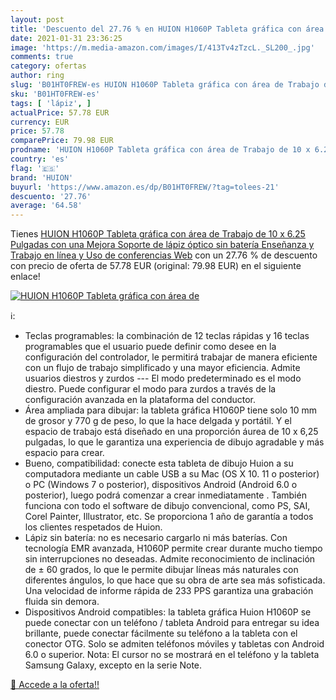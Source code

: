 ```yaml
---
layout: post
title: 'Descuento del 27.76 % en HUION H1060P Tableta gráfica con área de'
date: 2021-01-31 23:36:25
image: 'https://m.media-amazon.com/images/I/413Tv4zTzcL._SL200_.jpg'
comments: true
category: ofertas
author: ring
slug: 'B01HT0FREW-es HUION H1060P Tableta gráfica con área de Trabajo de 10 x...'
sku: 'B01HT0FREW-es'
tags: [ 'lápiz', ]
actualPrice: 57.78 EUR
currency: EUR
price: 57.78
comparePrice: 79.98 EUR
prodname: 'HUION H1060P Tableta gráfica con área de Trabajo de 10 x 6.25 Pulgadas con una Mejora Soporte de lápiz óptico sin batería Enseñanza y Trabajo en línea  y Uso de conferencias Web'
country: 'es'
flag: '🇪🇸'
brand: 'HUION'
buyurl: 'https://www.amazon.es/dp/B01HT0FREW/?tag=tolees-21'
descuento: '27.76'
average: '64.58'
---
```


Tienes [HUION H1060P Tableta gráfica con área de Trabajo de 10 x 6.25 Pulgadas con una Mejora Soporte de lápiz óptico sin batería Enseñanza y Trabajo en línea  y Uso de conferencias Web](https://www.amazon.es/dp/B01HT0FREW/?tag=tolees-21) con un 27.76 % de descuento con precio de oferta de 57.78 EUR (original: 79.98 EUR) en el siguiente enlace!

[![HUION H1060P Tableta gráfica con área de](https://m.media-amazon.com/images/I/413Tv4zTzcL._SL200_.jpg)](https://www.amazon.es/dp/B01HT0FREW/?tag=tolees-21)

ℹ️:

- Teclas programables: la combinación de 12 teclas rápidas y 16 teclas programables que el usuario puede definir como desee en la configuración del controlador, le permitirá trabajar de manera eficiente con un flujo de trabajo simplificado y una mayor eficiencia. Admite usuarios diestros y zurdos --- El modo predeterminado es el modo diestro. Puede configurar el modo para zurdos a través de la configuración avanzada en la plataforma del conductor.  
- Área ampliada para dibujar: la tableta gráfica H1060P tiene solo 10 mm de grosor y 770 g de peso, lo que la hace delgada y portátil. Y el espacio de trabajo está diseñado en una proporción áurea de 10 x 6,25 pulgadas, lo que le garantiza una experiencia de dibujo agradable y más espacio para crear.
- Bueno, compatibilidad: conecte esta tableta de dibujo Huion a su computadora mediante un cable USB a su Mac (OS X 10. 11 o posterior) o PC (Windows 7 o posterior), dispositivos Android (Android 6.0 o posterior), luego podrá comenzar a crear inmediatamente . También funciona con todo el software de dibujo convencional, como PS, SAI, Corel Painter, Illustrator, etc. Se proporciona 1 año de garantía a todos los clientes respetados de Huion.  
- Lápiz sin batería: no es necesario cargarlo ni más baterías. Con tecnología EMR avanzada, H1060P permite crear durante mucho tiempo sin interrupciones no deseadas. Admite reconocimiento de inclinación de ± 60 grados, lo que le permite dibujar líneas más naturales con diferentes ángulos, lo que hace que su obra de arte sea más sofisticada. Una velocidad de informe rápida de 233 PPS garantiza una grabación fluida sin demora.
- Dispositivos Android compatibles: la tableta gráfica Huion H1060P se puede conectar con un teléfono / tableta Android para entregar su idea brillante, puede conectar fácilmente su teléfono a la tableta con el conector OTG. Solo se admiten teléfonos móviles y tabletas con Android 6.0 o superior. Nota: El cursor no se mostrará en el teléfono y la tableta Samsung Galaxy, excepto en la serie Note.

[🛒 Accede a la oferta!!](https://www.amazon.es/dp/B01HT0FREW/?tag=tolees-21)
